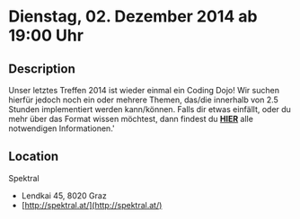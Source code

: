 # Dienstag, 02. Dezember 2014 ab 19:00 Uhr

## Description

Unser letztes Treffen 2014 ist wieder einmal ein Coding Dojo! Wir suchen hierfür jedoch noch ein oder mehrere Themen, das/die innerhalb von 2.5 Stunden implementiert werden kann/können. Falls dir etwas einfällt, oder du mehr über das Format wissen möchtest, dann findest du **[HIER](http://lnk.h10n.me/1wTQAr1)** alle notwendigen Informationen.'

## Location

Spektral

- Lendkai 45, 8020 Graz
- [http://spektral.at/](http://spektral.at/)

